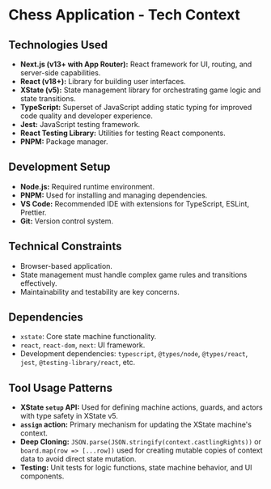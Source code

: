 # Chess Application - Tech Context

## Technologies Used
- **Next.js (v13+ with App Router):** React framework for UI, routing, and server-side capabilities.
- **React (v18+):** Library for building user interfaces.
- **XState (v5):** State management library for orchestrating game logic and state transitions.
- **TypeScript:** Superset of JavaScript adding static typing for improved code quality and developer experience.
- **Jest:** JavaScript testing framework.
- **React Testing Library:** Utilities for testing React components.
- **PNPM:** Package manager.

## Development Setup
- **Node.js:** Required runtime environment.
- **PNPM:** Used for installing and managing dependencies.
- **VS Code:** Recommended IDE with extensions for TypeScript, ESLint, Prettier.
- **Git:** Version control system.

## Technical Constraints
- Browser-based application.
- State management must handle complex game rules and transitions effectively.
- Maintainability and testability are key concerns.

## Dependencies
- `xstate`: Core state machine functionality.
- `react`, `react-dom`, `next`: UI framework.
- Development dependencies: `typescript`, `@types/node`, `@types/react`, `jest`, `@testing-library/react`, etc.

## Tool Usage Patterns
- **XState `setup` API:** Used for defining machine actions, guards, and actors with type safety in XState v5.
- **`assign` action:** Primary mechanism for updating the XState machine's context.
- **Deep Cloning:** `JSON.parse(JSON.stringify(context.castlingRights))` or `board.map(row => [...row])` used for creating mutable copies of context data to avoid direct state mutation.
- **Testing:** Unit tests for logic functions, state machine behavior, and UI components.
